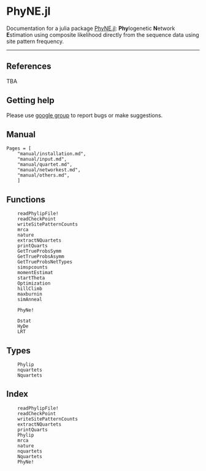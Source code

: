 # PhyNE.jl

Documentation for a julia package [PhyNE.jl](https://github.com/sungsik-kong/PhyNE.jl): **Phy**logenetic **N**etwork **E**stimation using composite likelihood directly from the sequence data using site pattern frequency. 

---


## References

TBA



## Getting help
Please use [google group](https://groups.google.com/g/phyne-users) to report bugs or make suggestions.

## Manual
```@contents
Pages = [
    "manual/installation.md",
    "manual/input.md",
    "manual/quartet.md",
    "manual/networkest.md",
    "manual/others.md",
    ]
```

## Functions

```@docs
    readPhylipFile!
    readCheckPoint
    writeSitePatternCounts
    mrca
    nature
    extractNQuartets
    printQuarts
    GetTrueProbsSymm
    GetTrueProbsAsymm
    GetTrueProbsNetTypes
    simspcounts
    momentEstimat
    startTheta
    Optimization
    hillClimb
    maxburnin
    simAnneal

    PhyNe!

    Dstat
    HyDe
    LRT
```
## Types
```@docs
    Phylip
    nquartets
    Nquartets
```

## Index
```@index
    readPhylipFile!
    readCheckPoint
    writeSitePatternCounts
    extractNQuartets
    printQuarts
    Phylip
    mrca
    nature
    nquartets
    Nquartets
    PhyNe!
```